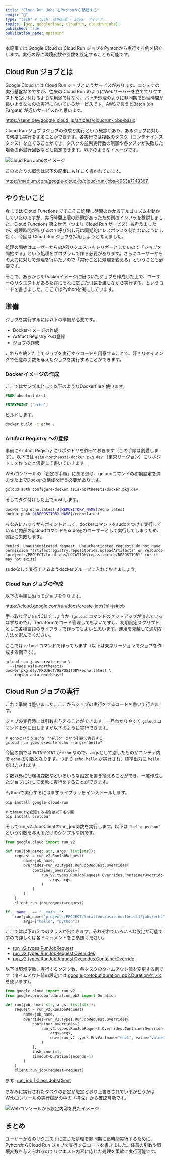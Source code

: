 ```yaml
---
title: "Cloud Run Jobs をPythonから起動する"
emoji: "🐘"
type: "tech" # tech: 技術記事 / idea: アイデア
topics: [gcp, googlecloud, cloudrun, cloudrunjobs]
published: true
publication_name: optimind
---
```


本記事では Google Cloud の Cloud Run ジョブをPyhtonから実行する例を紹介します。実行の際に環境変数や引数を設定することも可能です。

## Cloud Run ジョブとは

Google Cloud には Cloud Run ジョブというサービスがあります。コンテナの実行基盤なのですが、従来の Cloud Run のようにWebサーバーを立ててリクエストを受け付けるような用途ではなく、バッチ処理のように非同期で処理時間が長いようなものの実行に向いているサービスです。AWSで言うとBatch (on Fargate) が近いサービスかと思います。

https://zenn.dev/google_cloud_jp/articles/cloudrun-jobs-basic

Cloud Run ジョブはジョブの作成と実行という概念があり、あるジョブに対して何度も実行をすることができます。各実行では複数のタスク（コンテナインスタンス）を立てることができ、タスクの並列実行数の制御や各タスクが失敗した場合の再試行回数なども指定できます。以下のようなイメージです。

![Cloud Run Jobsのイメージ](/images/run-cloudrun-jobs/cloud_run_concept.webp)

このあたりの概念は以下の記事にも詳しく書かれています。

https://medium.com/google-cloud-jp/cloud-run-jobs-c963a7143367

## やりたいこと

今までは Cloud Functions でそこそこ処理に時間のかかるアルゴリズムを動かしていたのですが、実行時間上限の問題があったため別のインフラを検討しました。Cloud Functions 第２世代（つまり Cloud Run サービス）も考えましたが、処理時間が伸びるので呼び出し元は同期的にレスポンスを待たないようにしたく、今回は Cloud Run ジョブを採用しようと考えました。

処理の開始はユーザーからのAPIリクエストをトリガーとしたいので「ジョブを開始する」という処理をプログラムで作る必要があります。さらにユーザーからの入力に対して処理を行いたいので「実行ごとに処理を変える」ということも必要です。

そこで、あらかじめDockerイメージに紐づいたジョブを作成した上で、ユーザーのリクエストがあるたびにそれに応じた引数を渡しながら実行する、というコードを書きました。ここではPythonを例にしています。

## 準備

ジョブを実行するには以下の準備が必要です。

- Dockerイメージの作成
- Artifact Registry への登録
- ジョブの作成

これらを終えた上でジョブを実行するコードを用意することで、好きなタイミングで任意の引数を与えたジョブを実行することができます。

### Dockerイメージの作成

ここではサンプルとして以下のようなDockerfileを使います。

```Dockerfile
FROM ubuntu:latest

ENTRYPOINT ["echo"]
```

ビルドします。

```sh
docker build -t echo .
```

### Artifact Registry への登録

事前にArtifact Registry にリポジトリを作っておきます（この手順は割愛します）。以下では `asia-northeast1-docker.pkg.dev` （東京リージョン）にリポジトリを作ったと仮定して書いていきます。

Webコンソールの「設定の手順」にある通り、gcloudコマンドの初期設定を済ませた上でDockerの構成を行う必要があります。

```sh
gcloud auth configure-docker asia-northeast1-docker.pkg.dev
```

そしてタグ付けした上でpushします。

```sh
docker tag echo:latest ${REPOSITORY_NAME}/echo:latest
docker push ${REPOSITORY_NAME}/echo:latest
```

ちなみにハマりがちポイントとして、dockerコマンドをsudoをつけて実行していると内部のgcloudコマンドもsudo先のユーザーとして実行してしまうため、認証に失敗します。

```text
denied: Unauthenticated request. Unauthenticated requests do not have permission "artifactregistry.repositories.uploadArtifacts" on resource "projects/PROJECT/locations/LOCATION/repositories/REPOSITORY" (or it may not exist)
```

sudoなしで実行できるようdockerグループに入れておきましょう。

### Cloud Run ジョブの作成

以下の手順に沿ってジョブを作ります。

https://cloud.google.com/run/docs/create-jobs?hl=ja#job

手っ取り早いのはCLIでしょうか（`gcloud` コマンドのセットアップが済んでいるはずなので）。Terraformでコード管理してもよいですし、初期設定スクリプトとして各種言語のライブラリで作ってもよいと思います。運用を見越して適切な方法を選んでください。

ここでは `gcloud` コマンドで作ってみます（以下は東京リージョンでジョブを作成する例です）。

```text
gcloud run jobs create echo \
  --image asia-northeast1-docker.pkg.dev/PROJECT/REPOSITORY/echo:latest \
  --region asia-northeast1
```

## Cloud Run ジョブの実行

これで準備は整いました。ここからジョブの実行をするコードを書いて行きます。

ジョブの実行時には引数を与えることができます。一旦わかりやすく `gcloud` コマンドを例に出しますが以下のように実行できます。

```text
# echoというジョブを "hello" という引数で実行する
gcloud run jobs execute echo --args="hello"
```

今回の例では `ENTRYPOINT` が `echo` なので、argsとして渡したものがコンテナ内で `echo` の引数となります。つまり `echo hello` が実行され、標準出力に `hello` が出力されます。

引数以外にも環境変数などいろいろな設定を書き換えることができ、一度作成したジョブに対して柔軟に実行をすることができます。

Pythonで実行するにはまずライブラリをインストールします。

```text
pip install google-cloud-run

# timeoutを変更する場合は以下も必要
pip install protobuf
```

そしてrun_v2.JobsClientのrun_job関数を実行します。以下は `"hello python"` という引数を与えるだけのシンプルな例です。

```py
from google.cloud import run_v2

def run(job_name: str, args: list[str]):
    request = run_v2.RunJobRequest(
        name=job_name,
        overrides=run_v2.types.RunJobRequest.Overrides(
            container_overrides=[
                run_v2.types.RunJobRequest.Overrides.ContainerOverride(
                    args=args
                )
            ]
        )
    )
    client.run_job(request=request)

if __name__ == "__main__":
    run(job_name="projects/PROJECT/locations/asia-northeast1/jobs/echo",
        args=["hello", "python"])
```

ここでは以下の３つのクラスが出てきます。それぞれでいろいろな設定が可能ですので詳しくは各ドキュメントをご参照ください。

- [run_v2.types.RunJobRequest](https://cloud.google.com/python/docs/reference/run/latest/google.cloud.run_v2.types.RunJobRequest)
- [run_v2.types.RunJobRequest.Overrides](https://cloud.google.com/python/docs/reference/run/latest/google.cloud.run_v2.types.RunJobRequest.Overrides)
- [run_v2.types.RunJobRequest.Overrides.ContainerOverride](https://cloud.google.com/python/docs/reference/run/latest/google.cloud.run_v2.types.RunJobRequest.Overrides.ContainerOverride)

以下は環境変数、実行するタスク数、各タスクのタイムアウト値を変更する例です（タイムアウト値の設定には [google.protobuf.duration_pb2.Durationクラス](https://googleapis.dev/python/protobuf/latest/google/protobuf/duration_pb2.html) を使います）。

```py
from google.cloud import run_v2
from google.protobuf.duration_pb2 import Duration

def run(job_name: str, args: list[str]):
    request = run_v2.RunJobRequest(
        name=job_name,
        overrides=run_v2.types.RunJobRequest.Overrides(
            container_overrides=[
                run_v2.types.RunJobRequest.Overrides.ContainerOverride(
                    args=args,
                    env=[run_v2.types.EnvVar(name="env1", value="value1")]
                )
            ],
            task_count=1,
            timeout=Duration(seconds=1)
        )
    )
    client.run_job(request=request)
```

参考: [run_job | Class JobsClient](https://cloud.google.com/python/docs/reference/run/latest/google.cloud.run_v2.services.jobs.JobsClient#google_cloud_run_v2_services_jobs_JobsClient_run_job)

ちなみに実行されたタスクの設定が想定どおり上書きされているかどうかはWebコンソールの実行履歴の中の「構成」から確認可能です。

![Webコンソールから設定内容を見たイメージ](/images/run-cloudrun-jobs/task_config.webp)


## まとめ

ユーザーからのリクエストに応じた処理を非同期に長時間実行するために、PyhtonからCloud Run ジョブを実行するコードを書きました。任意の引数や環境変数を与えられるのでリクエスト内容に応じた処理を柔軟に実行可能です。
